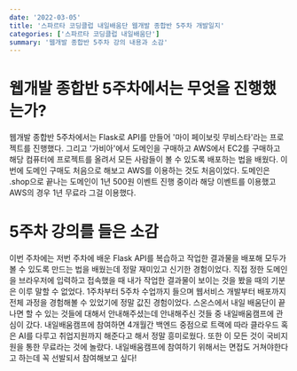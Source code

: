 ```yaml
---
date: '2022-03-05'
title: '스파르타 코딩클럽 내일배움단 웹개발 종합반 5주차 개발일지'
categories: ['스파르타 코딩클럽 내일배움단']
summary: '웹개발 종합반 5주차 강의 내용과 소감'
---
```


# 웹개발 종합반 5주차에서는 무엇을 진행했는가?

웹개발 종합반 5주차에서는 Flask로 API를 만들어 '마이 페이보릿 무비스타'라는 프로젝트를 진행했다. 그리고 '가비아'에서 도메인을 구매하고 AWS에서 EC2를 구매하고 해당 컴퓨터에 프로젝트를 올려서 모든 사람들이 볼 수 있도록 배포하는 법을 배웠다. 이번에 도메인 구매도 처음으로 해보고 AWS를 이용하는 것도 처음이었다. 도메인은 .shop으로 끝나는 도메인이 1년 500원 이벤트 진행 중이라 해당 이벤트를 이용했고 AWS의 경우 1년 무료라 그걸 이용했다.

# 5주차 강의를 들은 소감

이번 주차에는 저번 주차에 배운 Flask API를 복습하고 작업한 결과물을 배포해 모두가 볼 수 있도록 만드는 법을 배웠는데 정말 재미있고 신기한 경험이었다. 직접 정한 도메인을 브라우저에 입력하고 접속했을 때 내가 작업한 결과물이 보이는 것을 봤을 때의 기분은 이루 말할 수 없었다. 1주차부터 5주차 수업까지 들으며 웹서비스 개발부터 배포까지 전체 과정을 경험해볼 수 있었기에 정말 값진 경험이었다. 스온스에서 내일 배움단이 끝나면 할 수 있는 것들에 대해서 안내해주셨는데 안내해주신 것들 중 내일배움캠프에 관심이 갔다. 내일배움캠프에 참여하면 4개월간 백엔드 중점으로 트랙에 따라 클라우드 혹은 AI를 다루고 취업지원까지 해준다고 해서 정말 흥미로웠다. 또한 이 모든 것이 국비지원을 통한 무료라는 것에 놀랐다. 내일배움캠프에 참여하기 위해서는 면접도 거쳐야한다고 하는데 꼭 선발되서 참여해보고 싶다!
